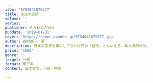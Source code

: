 ```yaml
---
isbn: '9784041079577'
title: 永遠の詩情
volume: ''
series: ''
publisher: ＫＡＤＯＡＷＡ
pubdate: '2019-01-31'
cover: 'https://cover.openbd.jp/9784041079577.jpg'
author: 森村誠一／著
description: 日本文学界を牽引してきた巨匠の「証明」ともいえる、集大成的作品。
price: '1600'
genre: ''
target: 一般
format: 単行本
content: 日本文学、小説・物語

---
```

